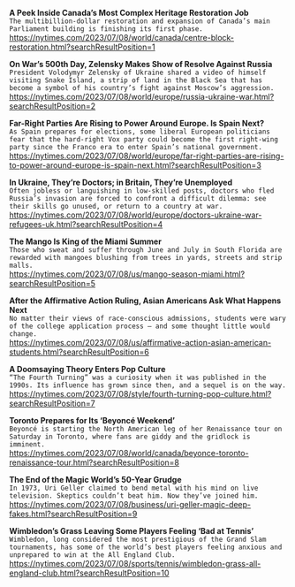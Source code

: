 **A Peek Inside Canada’s Most Complex Heritage Restoration Job**\
`The multibillion-dollar restoration and expansion of Canada’s main Parliament building is finishing its first phase.`\
https://nytimes.com/2023/07/08/world/canada/centre-block-restoration.html?searchResultPosition=1

**On War’s 500th Day, Zelensky Makes Show of Resolve Against Russia**\
`President Volodymyr Zelensky of Ukraine shared a video of himself visiting Snake Island, a strip of land in the Black Sea that has become a symbol of his country’s fight against Moscow’s aggression.`\
https://nytimes.com/2023/07/08/world/europe/russia-ukraine-war.html?searchResultPosition=2

**Far-Right Parties Are Rising to Power Around Europe. Is Spain Next?**\
`As Spain prepares for elections, some liberal European politicians fear that the hard-right Vox party could become the first right-wing party since the Franco era to enter Spain’s national government.`\
https://nytimes.com/2023/07/08/world/europe/far-right-parties-are-rising-to-power-around-europe-is-spain-next.html?searchResultPosition=3

**In Ukraine, They’re Doctors; in Britain, They’re Unemployed**\
`Often jobless or languishing in low-skilled posts, doctors who fled Russia’s invasion are forced to confront a difficult dilemma: see their skills go unused, or return to a country at war.`\
https://nytimes.com/2023/07/08/world/europe/doctors-ukraine-war-refugees-uk.html?searchResultPosition=4

**The Mango Is King of the Miami Summer**\
`Those who sweat and suffer through June and July in South Florida are rewarded with mangoes blushing from trees in yards, streets and strip malls.`\
https://nytimes.com/2023/07/08/us/mango-season-miami.html?searchResultPosition=5

**After the Affirmative Action Ruling, Asian Americans Ask What Happens Next**\
`No matter their views of race-conscious admissions, students were wary of the college application process — and some thought little would change.`\
https://nytimes.com/2023/07/08/us/affirmative-action-asian-american-students.html?searchResultPosition=6

**A Doomsaying Theory Enters Pop Culture**\
`“The Fourth Turning” was a curiosity when it was published in the 1990s. Its influence has grown since then, and a sequel is on the way.`\
https://nytimes.com/2023/07/08/style/fourth-turning-pop-culture.html?searchResultPosition=7

**Toronto Prepares for Its ‘Beyoncé Weekend’**\
`Beyoncé is starting the North American leg of her Renaissance tour on Saturday in Toronto, where fans are giddy and the gridlock is imminent.`\
https://nytimes.com/2023/07/08/world/canada/beyonce-toronto-renaissance-tour.html?searchResultPosition=8

**The End of the Magic World’s 50-Year Grudge**\
`In 1973, Uri Geller claimed to bend metal with his mind on live television. Skeptics couldn’t beat him. Now they’ve joined him.`\
https://nytimes.com/2023/07/08/business/uri-geller-magic-deep-fakes.html?searchResultPosition=9

**Wimbledon’s Grass Leaving Some Players Feeling ‘Bad at Tennis’**\
`Wimbledon, long considered the most prestigious of the Grand Slam tournaments, has some of the world’s best players feeling anxious and unprepared to win at the All England Club.`\
https://nytimes.com/2023/07/08/sports/tennis/wimbledon-grass-all-england-club.html?searchResultPosition=10

